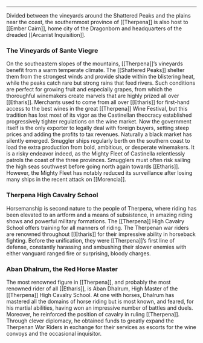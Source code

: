 ___
Divided between the vineyards around the Shattered Peaks and the plains near the coast, the southernmost province of [[Therpena]] is also host to [[Ember Cairn]], home city of the Dragonborn and headquarters of the dreaded [[Arcanist Inquisition]].

### The Vineyards of Sante Viegre
On the southeastern slopes of the mountains, [[Therpena]]’s vineyards benefit from a warm temperate climate. The [[Shattered Peaks]] shelter them from the strongest winds and provide shade within the blistering heat, while the peaks catch rare but strong rains that feed rivers. Such conditions are perfect for growing fruit and especially grapes, from which the thoroughful winemakers create marvels that are highly prized all over [[Etharis]]. Merchants used to come from all over [[Etharis]] for first-hand access to the best wines in the great [[Therpena]] Wine Festival, but this tradition has lost most of its vigor as the Castinellan theocracy established progressively tighter regulations on the wine market. Now the government itself is the only exporter to legally deal with foreign buyers, setting steep prices and adding the profits to tax revenues. Naturally a black market has silently emerged. Smuggler ships regularly berth on the southern coast to load the extra production from bold, ambitious, or desperate winemakers. It is a risky endeavor indeed, as the Mighty Fleet of Castinella relentlessly patrols the coast of the three provinces. Smugglers must often risk sailing the high seas southwest before going north again towards [[Etharis]]. However, the Mighty Fleet has notably reduced its surveillance after losing many ships in the recent attack on [[Morencia]].

### Therpena High Cavalry School
Horsemanship is second nature to the people of Therpena, where riding has been elevated to an artform and a means of subsistence, in amazing riding shows and powerful military formations. The [[Therpena]] High Cavalry School offers training for all manners of riding. The Therpenan war riders are renowned throughout [[Etharis]] for their impressive ability in horseback fighting. Before the unification, they were [[Therpena]]’s first line of defense, constantly harassing and ambushing their slower enemies with either vanguard ranged fire or surprising, bloody charges.

### Aban Dhalrum, the Red Horse Master
The most renowned figure in [[Therpena]], and probably the most renowned rider of all [[Etharis]], is Aban Dhalrum, High Master of the [[Therpena]] High Cavalry School. At one with horses, Dhalrum has mastered all the domains of horse riding but is most known, and feared, for his martial abilities, having won an impressive number of battles and duels. Moreover, he reinforced the position of cavalry in ruling [[Therpena]]. Through clever diplomacy, he obtained funds to greatly expand the Therpenan War Riders in exchange for their services as escorts for the wine convoys and the occasional inquisitor.